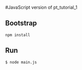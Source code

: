 #JavaScript version of pt_tutorial_1

## Bootstrap

```
npm install
```

## Run

```
$ node main.js
```
